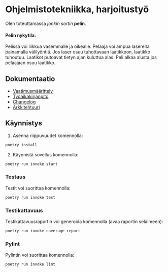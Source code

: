 # Ohjelmistotekniikka, harjoitustyö

Olen toteuttamassa *jonkin sortin* **pelin**.

#### Pelin nykytila:
Pelissä voi liikkua vasemmalle ja oikealle. Pelaaja voi ampua lasereita painamalla välilyöntiä. Jos laser osuu tuhottavaan laatikkoon, laatikko tuhoutuu. Laatikot putoavat tietyn ajan kuluttua alas. Peli alkaa alusta jos pelaajaan osuu laatikko.

## Dokumentaatio

- [Vaatimusmäärittely](/dokumentaatio/vaatimusmaarittely.md)
- [Työaikakirjanpito](/dokumentaatio/tuntikirjanpito.md)
- [Changelog](/dokumentaatio/changelog.md)
- [Arkkitehtuuri](/dokumentaatio/arkkitehtuuri.md)


## Käynnistys

1. Asenna riippuvuudet komennolla:

```bash
poetry install
```

2. Käynnistä sovellus komennolla:

```bash
poetry run invoke start
```


### Testaus

Testit voi suorittaa komennolla:

```bash
poetry run invoke test
```

### Testikattavuus

Testikattavuusraportin voi generoida komennolla (avaa raportin selaimeen):

```bash
poetry run invoke coverage-report
```

### Pylint

Pylintin voi suorittaa komennolla:

```bash
poetry run invoke lint
```